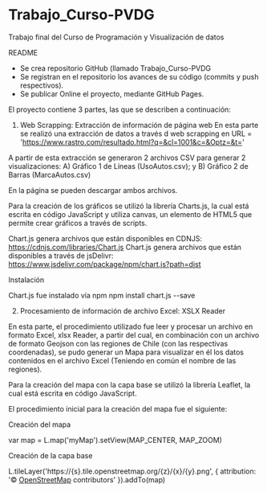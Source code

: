# Trabajo_Curso-PVDG
Trabajo final del Curso de Programación y Visualización de datos

README

- Se crea repositorio GitHub (llamado Trabajo_Curso-PVDG
- Se registran en el repositorio los avances de su código (commits y push respectivos).
-  Se publicar Online el proyecto, mediante GitHub Pages.

El proyecto contiene 3 partes, las que se describen a continuación:

1. Web Scrapping: Extracción de información de página web
En esta parte se realizó una extracción de datos a través d web scrapping en 
URL = 'https://www.rastro.com/resultado.html?q=&cl=1001&c=&Optz=&t='

A partir de esta extracción se generaron 2 archivos CSV para generar 2 visualizaciones: 
A)	Gráfico 1 de Líneas (UsoAutos.csv); y 
B)	Gráfico 2 de Barras (MarcaAutos.csv)

En la página se pueden descargar ambos archivos.

Para la creación de los gráficos se utilizó la librería Charts.js, la cual está escrita en código JavaScript y utiliza canvas, un elemento de HTML5 que permite crear gráficos a través de scripts.

Chart.js genera archivos que están disponibles en CDNJS:
https://cdnjs.com/libraries/Chart.js
Chart.js genera archivos que están disponibles a través de jsDelivr:
https://www.jsdelivr.com/package/npm/chart.js?path=dist

Instalación

Chart.js fue instalado vía npm 
npm install chart.js --save


2. Procesamiento de información de archivo Excel: XSLX Reader

En esta parte, el procedimiento utilizado fue leer y procesar un archivo en formato Excel, xlsx Reader, a partir del cual, en combinación con un archivo de formato Geojson con las regiones de Chile (con las respectivas coordenadas), se pudo generar un Mapa para visualizar en él los datos contenidos en el archivo Excel (Teniendo en común el nombre de las regiones). 

Para la creación del mapa con la capa base se utilizó la librería Leaflet, la cual está escrita en código JavaScript.

El procedimiento inicial para la creación del mapa fue el siguiente:

Creación del mapa

var map = L.map('myMap').setView(MAP_CENTER, MAP_ZOOM)

Creación de la capa base

L.tileLayer('https://{s}.tile.openstreetmap.org/{z}/{x}/{y}.png', {
  attribution: '&copy; <a href="https://www.openstreetmap.org/copyright">OpenStreetMap</a> contributors'
}).addTo(map)




